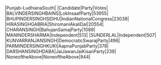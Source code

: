  
|Punjab-LudhianaSouth|
|Candidate|Party|Votes|
|BALVINDERSINGHBAINS|LokInsaafParty|53955|
|BHUPINDERSINGHSIDHU|IndianNationalCongress|23038|
|HIRASINGHGABRIA|ShiromaniAkaliDal|20554|
|CHARANSINGH|BahujanSamajParty|1089|
|MANINDERSHARMA|Independent|513|
|SUNDERLAL|Independent|507|
|KUNVARRANJANSINGH|DemocraticSwarajParty|496|
|PARMINDERSINGHKUKI|AapnaPunjabParty|378|
|DARSHANSINGHDABA|JaiJawanJaiKisanParty|239|
|NoneoftheAbove|NoneoftheAbove|944|
